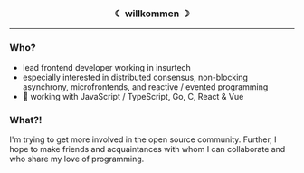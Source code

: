 <h3 align="center">☾ willkommen ☽</h3>
<hr />

### Who?
- lead frontend developer working in insurtech
- especially interested in distributed consensus, non-blocking asynchrony, microfrontends, and reactive / evented programming
- 💖 working with JavaScript / TypeScript, Go, C, React & Vue

### What?!
I'm trying to get more involved in the open source community. Further, I hope to make friends and acquaintances with whom I can collaborate and who share my love of programming. 


